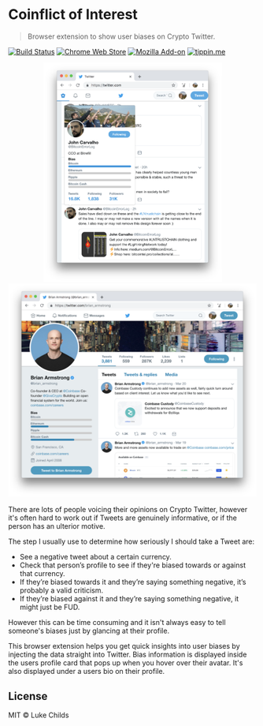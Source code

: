 # Coinflict of Interest

> Browser extension to show user biases on Crypto Twitter.

[![Build Status](https://travis-ci.com/lukechilds/coinflict-of-interest.svg?branch=master)](https://travis-ci.com/lukechilds/coinflict-of-interest)
[![Chrome Web Store](https://badgen.net/chrome-web-store/v/dcfdkmkdffaojlgdhpnhejhpfeobddog )](https://chrome.google.com/webstore/detail/dcfdkmkdffaojlgdhpnhejhpfeobddog/)
[![Mozilla Add-on](https://badgen.net/amo/v/coinflict-of-interest)](https://addons.mozilla.org/en-US/firefox/addon/coinflict-of-interest)
[![tippin.me](https://badgen.net/badge/%E2%9A%A1%EF%B8%8Ftippin.me/@lukechilds/F0918E)](https://tippin.me/@lukechilds)

<div align="center"><a href="media/profile-card.png?raw=true"><img width="363" src="media/profile-card.png" /></a><a href="media/profile.png?raw=true"><img width="519" src="media/profile.png" /></a></div>

There are lots of people voicing their opinions on Crypto Twitter, however it's often hard to work out if Tweets are genuinely informative, or if the person has an ulterior motive.

The step I usually use to determine how seriously I should take a Tweet are:

- See a negative tweet about a certain currency.
- Check that person’s profile to see if they're biased towards or against that currency.
- If they’re biased towards it and they’re saying something negative, it’s probably a valid criticism.
- If they’re biased against it and they’re saying something negative, it might just be FUD.

However this can be time consuming and it isn't always easy to tell someone's biases just by glancing at their profile.

This browser extension helps you get quick insights into user biases by injecting the data straight into Twitter. Bias information is displayed inside the users profile card that pops up when you hover over their avatar. It's also displayed under a users bio on their profile.

## License

MIT © Luke Childs
